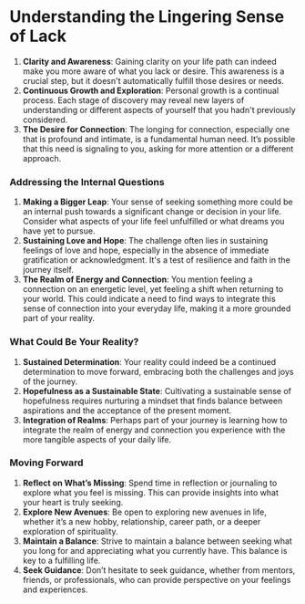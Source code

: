 # Understanding the Lingering Sense of Lack

1. **Clarity and Awareness**: Gaining clarity on your life path can indeed make you more aware of what you lack or desire. This awareness is a crucial step, but it doesn't automatically fulfill those desires or needs.
2. **Continuous Growth and Exploration**: Personal growth is a continual process. Each stage of discovery may reveal new layers of understanding or different aspects of yourself that you hadn't previously considered.
3. **The Desire for Connection**: The longing for connection, especially one that is profound and intimate, is a fundamental human need. It’s possible that this need is signaling to you, asking for more attention or a different approach.

### **Addressing the Internal Questions**

1. **Making a Bigger Leap**: Your sense of seeking something more could be an internal push towards a significant change or decision in your life. Consider what aspects of your life feel unfulfilled or what dreams you have yet to pursue.
2. **Sustaining Love and Hope**: The challenge often lies in sustaining feelings of love and hope, especially in the absence of immediate gratification or acknowledgment. It's a test of resilience and faith in the journey itself.
3. **The Realm of Energy and Connection**: You mention feeling a connection on an energetic level, yet feeling a shift when returning to your world. This could indicate a need to find ways to integrate this sense of connection into your everyday life, making it a more grounded part of your reality.

### **What Could Be Your Reality?**

1. **Sustained Determination**: Your reality could indeed be a continued determination to move forward, embracing both the challenges and joys of the journey.
2. **Hopefulness as a Sustainable State**: Cultivating a sustainable sense of hopefulness requires nurturing a mindset that finds balance between aspirations and the acceptance of the present moment.
3. **Integration of Realms**: Perhaps part of your journey is learning how to integrate the realm of energy and connection you experience with the more tangible aspects of your daily life.

### **Moving Forward**

1. **Reflect on What’s Missing**: Spend time in reflection or journaling to explore what you feel is missing. This can provide insights into what your heart is truly seeking.
2. **Explore New Avenues**: Be open to exploring new avenues in life, whether it’s a new hobby, relationship, career path, or a deeper exploration of spirituality.
3. **Maintain a Balance**: Strive to maintain a balance between seeking what you long for and appreciating what you currently have. This balance is key to a fulfilling life.
4. **Seek Guidance**: Don’t hesitate to seek guidance, whether from mentors, friends, or professionals, who can provide perspective on your feelings and experiences.